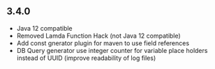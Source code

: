 
## 3.4.0

* Java 12 compatible
* Removed Lamda Function Hack (not Java 12 compatible)
* Add const gnerator plugin for maven to use field references
* DB Query generator use integer counter for variable place holders instead of UUID (improve readability of log files)
